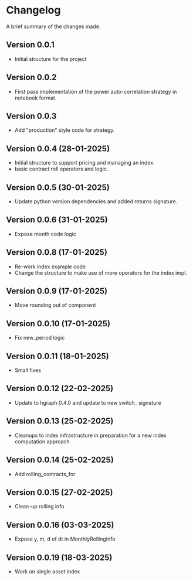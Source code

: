 Changelog
=========

A brief summary of the changes made.

Version 0.0.1
-------------

* Initial structure for the project

Version 0.0.2
-------------

* First pass implementation of the power auto-correlation strategy in notebook format.

Version 0.0.3
-------------

* Add "production" style code for strategy.

Version 0.0.4 (28-01-2025)
--------------------------

* Initial structure to support pricing and managing an index.
* basic contract roll operators and logic.

Version 0.0.5 (30-01-2025)
--------------------------

* Update python version dependencies and added returns signature.


Version 0.0.6 (31-01-2025)
--------------------------

* Expose month code logic

Version 0.0.8 (17-01-2025)
--------------------------

* Re-work index example code
* Change the structure to make use of more operators for the index impl.

Version 0.0.9 (17-01-2025)
--------------------------

* Move rounding out of component

Version 0.0.10 (17-01-2025)
---------------------------

* Fix new_period logic

Version 0.0.11 (18-01-2025)
---------------------------

* Small fixes

Version 0.0.12 (22-02-2025)
---------------------------

* Update to hgraph 0.4.0 and update to new switch_ signature

Version 0.0.13 (25-02-2025)
---------------------------

* Cleanups to index infrastructure in preparation for a new index computation approach

Version 0.0.14 (25-02-2025)
---------------------------

* Add rolling_contracts_for

Version 0.0.15 (27-02-2025)
---------------------------

* Clean-up rolling info


Version 0.0.16 (03-03-2025)
---------------------------

* Expose y, m, d of dt in MonthlyRollingInfo

Version 0.0.19 (18-03-2025)
---------------------------

* Work on single asset index
